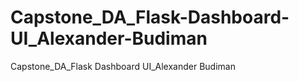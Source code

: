 # Capstone_DA_Flask-Dashboard-UI_Alexander-Budiman
Capstone_DA_Flask Dashboard UI_Alexander Budiman
